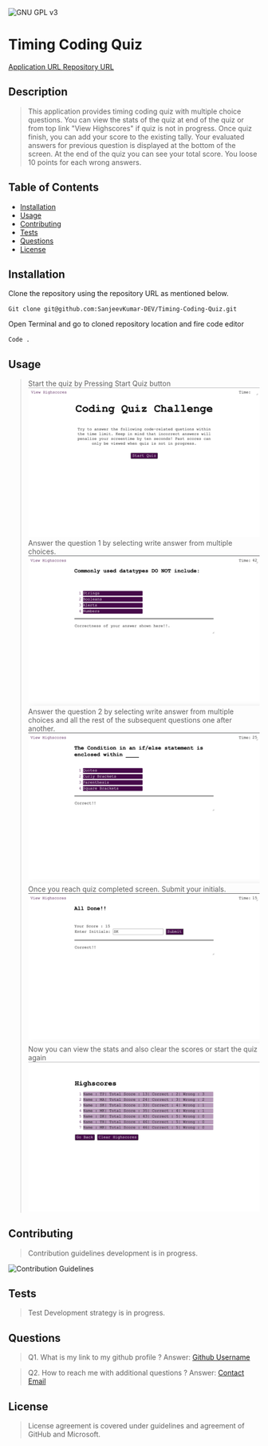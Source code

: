 ![GNU GPL v3](https://img.shields.io/badge/License-GPLv3-blue.svg)
# Timing Coding Quiz

[Application URL  ](https://sanjeevkumar-dev.github.io/Timing-Coding-Quiz/) 
[Repository URL ](https://github.com/SanjeevKumar-DEV/Timing-Coding-Quiz)

## Description

> This application provides timing coding quiz 
> with multiple choice questions. You can view 
> the stats of the quiz at end of the quiz or 
> from top link "View Highscores" if quiz is 
> not in progress. Once quiz finish, you can 
> add your score to the existing tally. Your 
> evaluated answers for previous question is 
> displayed at the bottom of the screen. At 
> the end of the quiz you can see your total 
> score. You loose 10 points for each wrong 
> answers. 

## Table of Contents

- [Installation](#Installation)
- [Usage](#Usage)
- [Contributing](#Contributing)
- [Tests](#Tests)
- [Questions](#Questions)
- [License](#License)

## Installation

Clone the repository using the repository URL as mentioned below.
```
Git clone git@github.com:SanjeevKumar-DEV/Timing-Coding-Quiz.git  
```
Open Terminal and go to cloned repository location and fire code editor
```
Code . 
```

## Usage

> Start the quiz by Pressing Start Quiz button 
![Quiz Start Screen](../assets/Images/quizStartScreen.png) 
> Answer the question 1 by selecting write answer from multiple choices. 
![Question Screen 1](../assets/Images/questionScreen1.png ) 
> Answer the question 2 by selecting write answer from multiple choices and all the rest of the subsequent questions one after another. 
![Question Screen 2](../assets/Images/questionScreen2.png) 
> Once you reach quiz completed screen. Submit your initials. 
![Quiz Completed Screen](../assets/Images/quizCompletedScreen.png) 
> Now you can view the stats and also clear the scores or start the quiz again   
![Stats Screen](../assets/Images/statsScreen2.png) 

## Contributing

> Contribution guidelines development is in progress. 

![Contribution Guidelines](https://www.contributor-covenant.org/) 


## Tests

> Test Development strategy is in progress.  

## Questions

> Q1. What is my link to my github profile ? 
Answer: [Github Username](https://github.com/SanjeevKumar-DEV) 

> Q2. How to reach me with additional questions ? 
Answer: [Contact Email](mailto:sanjeevkumar@me.com)

## License

> License agreement is covered under guidelines and agreement of GitHub and Microsoft. 
